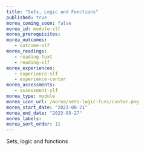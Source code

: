 ```yaml
---
title: "Sets, Logic and Functions"
published: true
morea_coming_soon: false
morea_id: module-slf
morea_prerequisites:
morea_outcomes:
   - outcome-slf
morea_readings:
   - reading-text
   - reading-slf
morea_experiences:
   - experience-slf
   - experience-cantor
morea_assessments:
   - assessment-slf
morea_type: module
morea_icon_url: /morea/sets-logic-func/cantor.png
morea_start_date: "2023-08-21"
morea_end_date: "2023-08-27"
morea_labels:
morea_sort_order: 11
---
```


Sets, logic and functions
